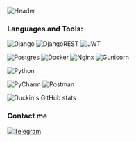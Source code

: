 ![Header](https://github.com/Duckin1/Duckin1/blob/main/assets/header.png?raw=true) <!-- (https://kazan.hh.ru/resume/6e060b4fff058e0d020039ed1f435a6d776c39) -->
### Languages and Tools:
![Django](https://img.shields.io/badge/django-%23092E20.svg?style=for-the-badge&logo=django&logoColor=white)
![DjangoREST](https://img.shields.io/badge/DJANGO-REST-ff1709?style=for-the-badge&logo=django&logoColor=white&color=ff1709&labelColor=gray)
![JWT](https://img.shields.io/badge/JWT-black?style=for-the-badge&logo=JSON%20web%20tokens)

![Postgres](https://img.shields.io/badge/postgres-%23316192.svg?style=for-the-badge&logo=postgresql&logoColor=white)
![Docker](https://img.shields.io/badge/docker-%230db7ed.svg?style=for-the-badge&logo=docker&logoColor=white)
![Nginx](https://img.shields.io/badge/nginx-%23009639.svg?style=for-the-badge&logo=nginx&logoColor=white)
![Gunicorn](https://img.shields.io/badge/gunicorn-%298729.svg?style=for-the-badge&logo=gunicorn&logoColor=white)

![Python](https://img.shields.io/badge/python-3670A0?style=for-the-badge&logo=python&logoColor=ffdd54)



![PyCharm](https://img.shields.io/badge/pycharm-143?style=for-the-badge&logo=pycharm&logoColor=black&color=black&labelColor=green)
![Postman](https://img.shields.io/badge/Postman-FF6C37?style=for-the-badge&logo=postman&logoColor=white)


![Duckin's GitHub stats](https://github-readme-stats.vercel.app/api?username=Duckin1&show_icons=true&title_color=000000)

### Contact me
[![Telegram](https://img.shields.io/badge/Telegram-000000?style=for-the-badge&logo=telegram)](https://t.me/almazwp)
